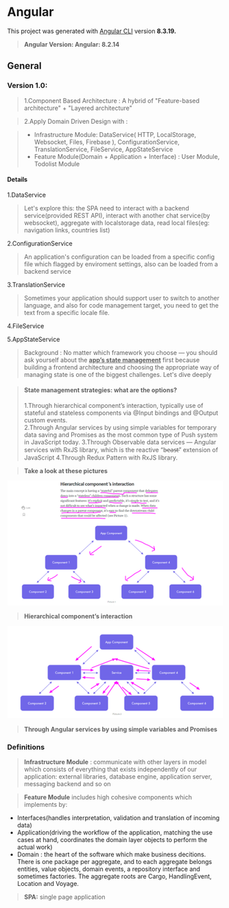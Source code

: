 # Angular

This project was generated with [Angular CLI](https://github.com/angular/angular-cli) version **8.3.19.**

> **Angular Version: Angular: 8.2.14**


## General

### Version 1.0:  

> 1.Component Based Architecture : A hybrid of "Feature-based architecture" + "Layered architecture"

> 2.Apply Domain Driven Design with : 

> - Infrastructure Module: DataService( HTTP, LocalStorage, Websocket, Files, Firebase ), ConfigurationService, TranslationService, FileService, AppStateService
> - Feature Module(Domain + Application + Interface) : User Module, Todolist Module

#### Details

1.DataService

> Let's explore this: the SPA need to interact with a backend service(provided REST API), interact with another chat service(by websocket), aggregate with localstorage data, read local files(eg: navigation links, countries list)

2.ConfigurationService

> An application's configuration can be loaded from a specific config file which flagged by enviroment settings, also can be loaded from a backend service

3.TranslationService

> Sometimes your application should support user to switch to another language, and also for code management target, you need to get the text from a specific locale file.

4.FileService

> 

5.AppStateService

> Background : No matter which framework you choose — you should ask yourself about the **<u>app’s state management</u>** first because building a frontend architecture and choosing the appropriate way of managing state is one of the biggest challenges. Let's dive deeply

> #### State management strategies: what are the options? 
> 1.Through hierarchical component’s interaction, typically use of stateful and stateless components via @Input bindings and @Output custom events.  
> 2.Through Angular services by using simple variables for temporary data saving and Promises as the most common type of Push system in JavaScript today. 
> 3.Through Observable data services — Angular services with RxJS library, which is the reactive “b̶e̶a̶s̶t̶” extension of JavaScript
> 4.Through Redux Pattern with RxJS library.

> **Take a look at these pictures**

!['hierarchical component interaction'][hierarchical_component_interaction]

> **Hierarchical component’s interaction**

!['simple-states-through-angular-service'][simple_states_through_angular_service]

> **Through Angular services by using simple variables and Promises**

[hierarchical_component_interaction]: ./assets/hierarchical-component-interaction.png
[simple_states_through_angular_service]: /assets/simple-states-through-angular-service.png

### Definitions

> **Infrastructure Module** : communicate with other layers in model which consists of everything that exists independently of our application: external libraries, database engine, application server, messaging backend and so on

> **Feature Module** includes high cohesive components which implements by:
 - Interfaces(handles interpretation, validation and translation of incoming data)
 - Application(driving the workflow of the application, matching the use cases at hand, coordinates the domain layer objects to perform the actual work)
 - Domain : the heart of the software which make business decitions. There is one package per aggregate, and to each aggregate belongs entities, value objects, domain events, a repository interface and sometimes factories. The aggregate roots are Cargo, HandlingEvent, Location and Voyage.

 > **SPA:** single page application